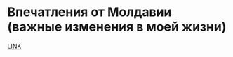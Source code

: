 # Впечатления от Молдавии (важные изменения в моей жизни)



[LINK](https://varlamov.ru/2597256.html)